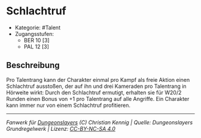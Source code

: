 <!---
Dies ist ein Fanwerk für DUNGEONSLAYERS (C) von Christian Kennig

Quellen:      [Dungeonslayers Grundregelwerk](https://www.f-space.de/ds4/downloads.html)
              [Talentbeschreibungen](https://www.f-space.de/ds4/tools-talentcards.html)
License:      [CC-BY-NC-SA 4.0](https://creativecommons.org/licenses/by-nc-sa/4.0/deed.de)
Richtlinien:  [Fanwerkrichtlinien](https://www.dungeonslayers.net/fanwerk-richtlinien/)
Autor:        Zauberlehrling
-->

  
# Schlachtruf  
- Kategorie: #Talent  
- Zugangsstufen:  
  - BER 10 [3]  
  - PAL 12 [3]  

## Beschreibung  
Pro Talentrang kann der Charakter einmal pro Kampf als freie Aktion einen Schlachtruf ausstoßen, der auf ihn und drei Kameraden pro Talentrang in Hörweite wirkt: Durch den Schlachtruf ermutigt, erhalten sie für W20/2 Runden einen Bonus von +1 pro Talentrang auf alle Angriffe. Ein Charakter kann immer nur von einem Schlachtruf profitieren.


___  
*Fanwerk für [Dungeonslayers](https://www.dungeonslayers.net/) (C) Christian Kennig | Quelle: Dungeonslayers Grundregelwerk | Lizenz: [CC-BY-NC-SA 4.0](https://creativecommons.org/licenses/by-nc-sa/4.0/deed.de)*  